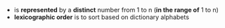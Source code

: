 - is **represented** by a **distinct** number from 1 to n (**in the range of** 1 to n)
- **lexicographic order** is to sort based on dictionary alphabets
